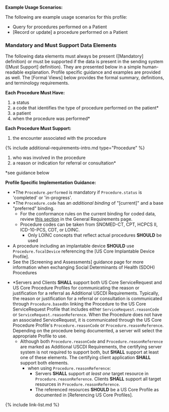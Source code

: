 
**Example Usage Scenarios:**

The following are example usage scenarios for this profile:

-   Query for procedures performed on a Patient
-  [Record or update]  a procedure performed on a Patient


### Mandatory and Must Support Data Elements


The following data elements must always be present ([Mandatory] definition) or must be supported if the data is present in the sending system ([Must Support] definition). They are presented below in a simple human-readable explanation. Profile specific guidance and examples are provided as well. The [Formal Views] below provides the formal summary, definitions, and terminology requirements.  

**Each Procedure Must Have:**

1. a status
2. a code that identifies the type of procedure performed on the patient*
3. a patient
4. when the procedure was performed*

**Each Procedure Must Support:**


1. the encounter associated with the procedure

{% include additional-requirements-intro.md type="Procedure" %}

1. <span class="bg-success" markdown="1">who was involved in the procedure</span><!-- new-content -->
2. <span class="bg-success" markdown="1">a reason or indication for referral or consultation*</span><!-- new-content -->

*see guidance below

**Profile Specific Implementation Guidance:**

- <span class="bg-success" markdown="1">\*The `Procedure.performed`</span> is mandatory if `Procedure.status` is 'completed' or 'in-progress'.</span><!-- new-content -->
- \*The `Procedure.code` has an *additional binding* of "[current]" and a base "preferred" binding.
   - For the conformance rules on the current binding for coded data, review [this section](general-requirements.html#current-binding-for-coded-elements) in the General Requirements page.
   - Procedure codes can be taken from SNOMED-CT, CPT, HCPCS II, ICD-10-PCS, CDT, or LOINC.
      - Only LOINC concepts that reflect actual procedures **SHOULD** be used
- A procedure including an implantable device **SHOULD** use `Procedure.focalDevice` referencing the [US Core Implantable Device Profile].
- See the [Screening and Assessments] guidance page for more information when exchanging Social Determinants of Health (SDOH) Procedures

<div class="bg-success" markdown="1">

- *Servers and Clients **SHALL** support both US Core ServiceRequest and US Core Procedure Profiles for communicating the reason or justification for a referral as Additional USCDI Requirements. Typically, the reason or justification for a referral or consultation is communicated through `Procedure.basedOn` linking the Procedure to the US Core ServiceRequest Profile that includes either `ServiceRequest.reasonCode` or `ServiceRequest.reasonReference`. When the Procedure does not have an associated ServiceRequest, it is communicated through the US Core Procedure Profile's `Procedure.reasonCode` or `Procedure.reasonReference`. Depending on the procedure being documented, a server will select the appropriate Profile to use.
  - Although both `Procedure.reasonCode` and `Procedure.reasonReference` are marked as Additional USCDI Requirements, the certifying server system is not required to support both, but **SHALL** support at least one of these elements. The certifying client application **SHALL** support both elements.
     - when using  `Procedure.reasonReference`:
       - Servers **SHALL** support *at least one* target resource in `Procedure.reasonReference`. Clients **SHALL** support all target resources in `Procedure.reasonReference`.
       - The referenced resources **SHOULD** be a US Core Profile as documented in [Referencing US Core Profiles].
</div><!-- new-content -->

{% include link-list.md %}
